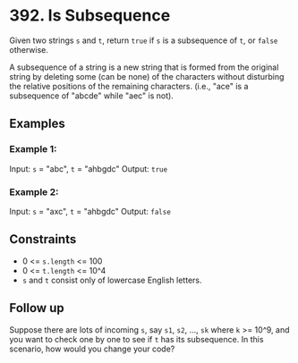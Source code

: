 # 392. Is Subsequence
Given two strings `s` and `t`, return `true` if `s` is a subsequence of `t`, or `false` otherwise.

A subsequence of a string is a new string that is formed from the original string by deleting some
(can be none) of the characters without disturbing the relative positions of the remaining
characters. (i.e., "ace" is a subsequence of "abcde" while "aec" is not).

## Examples

### Example 1:
Input: `s` = "abc", `t` = "ahbgdc"
Output: `true`

### Example 2:
Input: `s` = "axc", `t` = "ahbgdc"
Output: `false`

## Constraints
- 0 <= `s.length` <= 100
- 0 <= `t.length` <= 10^4
- `s` and `t` consist only of lowercase English letters.

## Follow up
Suppose there are lots of incoming `s`, say `s1`, `s2`, ..., `sk` where `k` >= 10^9, and you want to
check one by one to see if `t` has its subsequence. In this scenario, how would you change your
code?
